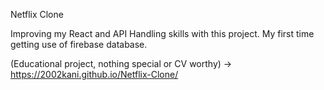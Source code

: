 Netflix Clone

Improving my React and API Handling skills with this project.
My first time getting use of firebase database.

(Educational project, nothing special or CV worthy)
-> https://2002kani.github.io/Netflix-Clone/

